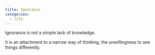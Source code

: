 ```yaml
---
title: Ignorance
categories:
  - life
---
```

Ignorance is not
a simple lack of knowledge.

It is an attachment
to a narrow way of thinking,
the unwillingness
to see things differently.
